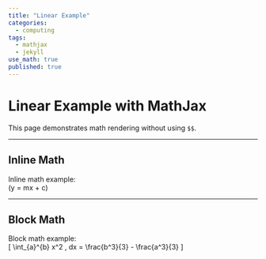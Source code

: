 ```yaml
---
title: "Linear Example"
categories:
  - computing
tags:
  - mathjax
  - jekyll
use_math: true
published: true
---
```


# Linear Example with MathJax

This page demonstrates math rendering without using `$$`.

---

## Inline Math

Inline math example:  
\(y = mx + c\)

---

## Block Math

Block math example:  
\[
\int_{a}^{b} x^2 \, dx = \frac{b^3}{3} - \frac{a^3}{3}
\]
